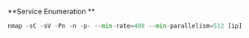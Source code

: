 **Service Enumeration
**
```python
nmap -sC -sV -Pn -n -p- --min-rate=400 --min-parallelism=512 [ip]

```
